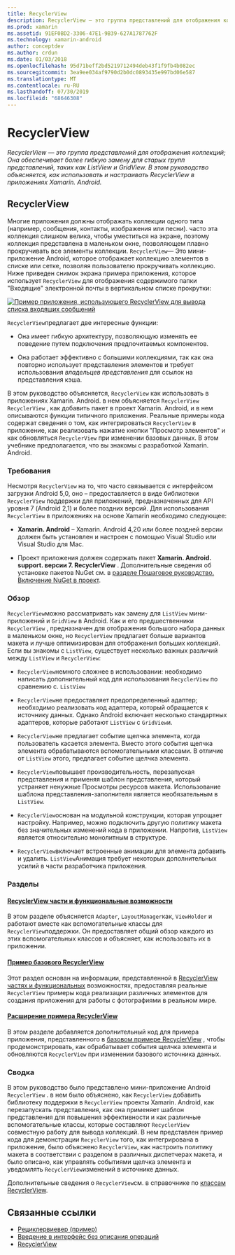 ```yaml
---
title: RecyclerView
description: RecyclerView — это группа представлений для отображения коллекций; Она обеспечивает более гибкую замену для старых групп представлений, таких как ListView и GridView.  В этом руководство объясняется, как использовать и настраивать RecyclerView в приложениях Xamarin. Android.
ms.prod: xamarin
ms.assetid: 91EF0BD2-3306-47E1-9B39-627A1787762F
ms.technology: xamarin-android
author: conceptdev
ms.author: crdun
ms.date: 01/03/2018
ms.openlocfilehash: 95d71beff2bd5219712494deb43f1f9fb4b082ec
ms.sourcegitcommit: 3ea9ee034af9790d2b0dc0893435e997bd06e587
ms.translationtype: MT
ms.contentlocale: ru-RU
ms.lasthandoff: 07/30/2019
ms.locfileid: "68646308"
---
```

# <a name="recyclerview"></a>RecyclerView

_RecyclerView — это группа представлений для отображения коллекций; Она обеспечивает более гибкую замену для старых групп представлений, таких как ListView и GridView.  В этом руководство объясняется, как использовать и настраивать RecyclerView в приложениях Xamarin. Android._

## <a name="recyclerview"></a>RecyclerView

Многие приложения должны отображать коллекции одного типа (например, сообщения, контакты, изображения или песни). часто эта коллекция слишком велика, чтобы уместиться на экране, поэтому коллекция представлена в маленьком окне, позволяющем плавно прокручивать все элементы коллекции.
`RecyclerView`— Это мини-приложение Android, которое отображает коллекцию элементов в списке или сетке, позволяя пользователю прокручивать коллекцию. Ниже приведен снимок экрана примера приложения, которое использует `RecyclerView` для отображения содержимого папки "Входящие" электронной почты в вертикальном списке прокрутки:

[![Пример приложения, использующего RecyclerView для вывода списка входящих сообщений](images/01-recyclerview-example-sml.png)](images/01-recyclerview-example.png#lightbox)

`RecyclerView`предлагает две интересные функции:

-  Она имеет гибкую архитектуру, позволяющую изменять ее поведение путем подключения предпочитаемых компонентов.

-  Она работает эффективно с большими коллекциями, так как она повторно использует представления элементов и требует использования *владельцев представления* для ссылок на представления кэша.

В этом руководство объясняется, `RecyclerView` как использовать в приложениях Xamarin. Android. в нем объясняется `RecyclerView` `RecyclerView` , как добавить пакет в проект Xamarin. Android, и в нем описываются функции типичного приложения. Реальные примеры кода содержат сведения о том, как интегрироваться `RecyclerView` в приложение, как реализовать нажатие кнопки "Просмотр элементов" и как обновляться `RecyclerView` при изменении базовых данных. В этом учебнике предполагается, что вы знакомы с разработкой Xamarin. Android.


### <a name="requirements"></a>Требования

Несмотря `RecyclerView` на то, что часто связывается с интерфейсом загрузки Android 5,0, оно &ndash; предоставляется в виде библиотеки `RecyclerView` поддержки для приложений, предназначенных для API уровня 7 (Android 2,1) и более поздних версий. Для использования `RecyclerView` в приложениях на основе Xamarin необходимо следующее:

-  **Xamarin. Android** &ndash; Xamarin. Android 4,20 или более поздней версии должен быть установлен и настроен с помощью Visual Studio или Visual Studio для Mac.

-  Проект приложения должен содержать пакет **Xamarin. Android. support. версии 7. RecyclerView** . Дополнительные сведения об установке пакетов NuGet см. в [разделе Пошаговое руководство. Включение NuGet в проект](https://docs.microsoft.com/visualstudio/mac/nuget-walkthrough).


### <a name="overview"></a>Обзор

`RecyclerView`можно рассматривать как замену для `ListView` мини-приложений и `GridView` в Android. Как и его предшественники `RecyclerView` , предназначен для отображения большого набора данных в маленьком окне, но `RecyclerView` предлагает больше вариантов макета и лучше оптимизирован для отображения больших коллекций. Если вы знакомы с `ListView`, существует несколько важных различий между `ListView` и `RecyclerView`:

-   `RecyclerView`немного сложнее в использовании: необходимо написать дополнительный код для использования `RecyclerView` по сравнению с. `ListView`

-   `RecyclerView`не предоставляет предопределенный адаптер; необходимо реализовать код адаптера, который обращается к источнику данных. Однако Android включает несколько стандартных адаптеров, которые работают `ListView` с `GridView`и.

-   `RecyclerView`не предлагает событие щелчка элемента, когда пользователь касается элемента. Вместо этого события щелчка элемента обрабатываются вспомогательными классами. В отличие от `ListView` этого, предлагает событие щелчка элемента.

-   `RecyclerView`повышает производительность, перезапуская представления и применяя шаблон представления, который устраняет ненужные Просмотры ресурсов макета. Использование шаблона представления-заполнителя является необязательным в `ListView`.

-   `RecyclerView`основан на модульной конструкции, которая упрощает настройку. Например, можно подключить другую политику макета без значительных изменений кода в приложении.
    Напротив, `ListView` является относительно монолитным в структуре.

-   `RecyclerView`включает встроенные анимации для элемента добавить и удалить. `ListView`Анимация требует некоторых дополнительных усилий в части разработчика приложения.


### <a name="sections"></a>Разделы

#### <a name="recyclerview-parts-and-functionalityandroiduser-interfacelayoutsrecycler-viewparts-and-functionalitymd"></a>[RecyclerView части и функциональные возможности](~/android/user-interface/layouts/recycler-view/parts-and-functionality.md)

В этом разделе объясняется `Adapter`, `LayoutManager`как, `ViewHolder` и работают вместе как вспомогательные классы для `RecyclerView`поддержки.
Он предоставляет общий обзор каждого из этих вспомогательных классов и объясняет, как использовать их в приложении.

#### <a name="a-basic-recyclerview-exampleandroiduser-interfacelayoutsrecycler-viewrecyclerview-examplemd"></a>[Пример базового RecyclerView](~/android/user-interface/layouts/recycler-view/recyclerview-example.md)

Этот раздел основан на информации, представленной в [RecyclerView частях и функциональных](~/android/user-interface/layouts/recycler-view/parts-and-functionality.md) возможностях, предоставляя реальные `RecyclerView` примеры кода реализации различных элементов для создания приложения для работы с фотографиями в реальном мире.

#### <a name="extending-the-recyclerview-exampleandroiduser-interfacelayoutsrecycler-viewextending-the-examplemd"></a>[Расширение примера RecyclerView](~/android/user-interface/layouts/recycler-view/extending-the-example.md)

В этом разделе добавляется дополнительный код для примера приложения, представленного в [базовом примере RecyclerView](~/android/user-interface/layouts/recycler-view/recyclerview-example.md) , чтобы продемонстрировать, как обрабатывает события щелчка элемента и обновляются `RecyclerView` при изменении базового источника данных.


### <a name="summary"></a>Сводка

В этом руководство было представлено мини-приложение Android `RecyclerView` . в нем было объяснено, как `RecyclerView` добавить библиотеку поддержки в `RecyclerView` проекты Xamarin. Android, как перезапускать представления, как она применяет шаблон представления для повышения эффективности и как различные вспомогательные классы, которые составляют `RecyclerView` совместную работу для вывода коллекций. В нем представлен пример кода для демонстрации `RecyclerView` того, как интегрирована в приложение, было объяснено `RecyclerView`, как настроить политику макета в соответствии с разделом в различных диспетчерах макета, и было описано, как управлять событиями щелчка элемента и уведомлять `RecyclerView`изменений в источнике данных.

Дополнительные сведения о `RecyclerView`см. в справочнике по [классам RecyclerView](https://developer.android.com/reference/android/support/v7/widget/RecyclerView.html).


## <a name="related-links"></a>Связанные ссылки

- [Рециклервиевер (пример)](https://docs.microsoft.com/samples/xamarin/monodroid-samples/android50-recyclerviewer)
- [Введение в интерфейс без описания операций](~/android/platform/lollipop.md)
- [RecyclerView](https://developer.android.com/reference/android/support/v7/widget/RecyclerView.html)
